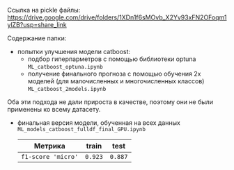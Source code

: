Ссылка на pickle файлы: https://drive.google.com/drive/folders/1XDn1f6sMOvb_X2Yv93xFN2OFoqm1ylZB?usp=share_link

Содержание папки:
 - попытки улучшения модели catboost:
   * подбор гиперпарметров с помощью библиотеки optuna `ML_catboost_optuna.ipynb`
   * получение финального прогноза с помощью обучения 2х моделей (для малочисленных и многочисленных классов) `ML_catboost_2models.ipynb`

Оба эти подхода не дали прироста в качестве, поэтому они не были применены ко всему датасету. 

 - финальная версия модели, обученная на всех данных `ML_models_catboost_fulldf_final_GPU.ipynb`
 
   | Метрика | train | test |
   | ------------- |:------------------:| :-----:|
   | `f1-score 'micro'`| `0.923` | `0.887` |
